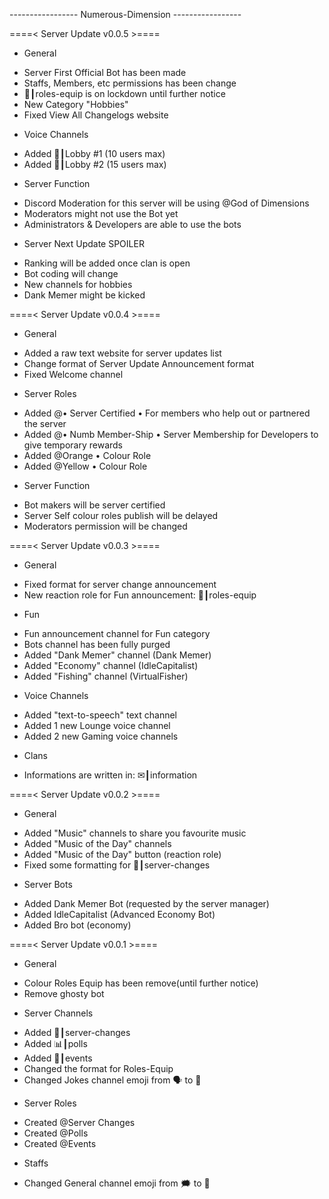 ----------------- Numerous-Dimension ----------------- 


====< Server Update v0.0.5 >====
* General
- Server First Official Bot has been made
- Staffs, Members, etc permissions has been change
- 💼┃roles-equip is on lockdown until further notice
- New Category "Hobbies"
- Fixed View All Changelogs website

* Voice Channels
- Added 🌴┃Lobby #1 (10 users max)
- Added 🌴┃Lobby #2 (15 users max)

* Server Function
- Discord Moderation for this server will be using @God of Dimensions
- Moderators might not use the Bot yet
- Administrators & Developers are able to use the bots

* Server Next Update SPOILER
- Ranking will be added once clan is open
- Bot coding will change
- New channels for hobbies
- Dank Memer might be kicked


====< Server Update v0.0.4 >====
* General
- Added a raw text website for server updates list
- Change format of Server Update Announcement format
- Fixed Welcome channel

* Server Roles
- Added @• Server Certified • For members who help out or partnered the server
- Added @• Numb Member-Ship • Server Membership for Developers to give temporary rewards
- Added @Orange • Colour Role
- Added @Yellow • Colour Role

* Server Function
- Bot makers will be server certified
- Server Self colour roles publish will be delayed
- Moderators permission will be changed


====< Server Update v0.0.3 >====
* General
- Fixed format for server change announcement
- New reaction role for Fun announcement: 💼┃roles-equip

* Fun
- Fun announcement channel for Fun category
- Bots channel has been fully purged
- Added "Dank Memer" channel (Dank Memer)
- Added "Economy" channel (IdleCapitalist)
- Added "Fishing" channel (VirtualFisher)

* Voice Channels
- Added "text-to-speech" text channel
- Added 1 new Lounge voice channel
- Added 2 new Gaming voice channels

* Clans
- Informations are written in: ✉┃information



====< Server Update v0.0.2 >====
* General
- Added "Music" channels to share you favourite music
- Added "Music of the Day" channels
- Added "Music of the Day" button (reaction role)
- Fixed some formatting for 🔧┃server-changes


* Server Bots
- Added Dank Memer Bot (requested by the server manager)
- Added IdleCapitalist (Advanced Economy Bot)
- Added Bro bot (economy)


====< Server Update v0.0.1 >====
* General
- Colour Roles Equip has been remove(until further notice)
- Remove ghosty bot

* Server Channels
- Added 🔧┃server-changes
- Added 📊┃polls
- Added 🎉┃events
- Changed the format for Roles-Equip
- Changed Jokes channel emoji from 🗣 to 🤣

* Server Roles
- Created @Server Changes
- Created @Polls
- Created @Events

* Staffs
- Changed General channel emoji from 🗯 to 🔨
